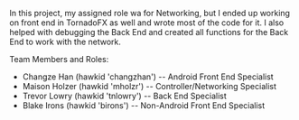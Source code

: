In this project, my assigned role wa for Networking, but I ended up working on front end in TornadoFX as well and wrote most 
of the code for it.  I also helped with debugging the Back End and created all functions for the Back End to work with the 
network.

Team Members and Roles:

*	Changze Han (hawkid 'changzhan') -- Android Front End Specialist
*	Maison Holzer (hawkid 'mholzr') -- Controller/Networking Specialist
*	Trevor Lowry (hawkid 'tnlowry') -- Back End Specialist
*	Blake Irons (hawkid 'birons') -- Non-Android Front End Specialist
